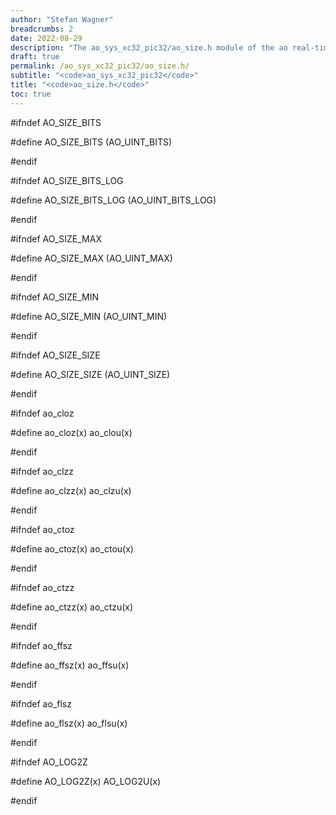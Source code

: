 ```yaml
---
author: "Stefan Wagner"
breadcrumbs: 2
date: 2022-08-29
description: "The ao_sys_xc32_pic32/ao_size.h module of the ao real-time operating system."
draft: true
permalink: /ao_sys_xc32_pic32/ao_size.h/ 
subtitle: "<code>ao_sys_xc32_pic32</code>"
title: "<code>ao_size.h</code>"
toc: true
---
```


#ifndef AO_SIZE_BITS

#define AO_SIZE_BITS        (AO_UINT_BITS)

#endif

#ifndef AO_SIZE_BITS_LOG

#define AO_SIZE_BITS_LOG    (AO_UINT_BITS_LOG)

#endif

#ifndef AO_SIZE_MAX

#define AO_SIZE_MAX         (AO_UINT_MAX)

#endif

#ifndef AO_SIZE_MIN

#define AO_SIZE_MIN         (AO_UINT_MIN)

#endif

#ifndef AO_SIZE_SIZE

#define AO_SIZE_SIZE        (AO_UINT_SIZE)

#endif

#ifndef ao_cloz

#define ao_cloz(x)          ao_clou(x)

#endif

#ifndef ao_clzz

#define ao_clzz(x)          ao_clzu(x)

#endif

#ifndef ao_ctoz

#define ao_ctoz(x)          ao_ctou(x)

#endif

#ifndef ao_ctzz

#define ao_ctzz(x)          ao_ctzu(x)

#endif

#ifndef ao_ffsz

#define ao_ffsz(x)          ao_ffsu(x)

#endif

#ifndef ao_flsz

#define ao_flsz(x)          ao_flsu(x)

#endif

#ifndef AO_LOG2Z

#define AO_LOG2Z(x)         AO_LOG2U(x)

#endif

